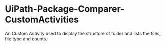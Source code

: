 # UiPath-Package-Comparer-CustomActivities
An Custom Activity used to display the structure of folder and lists the files, file type and counts.
